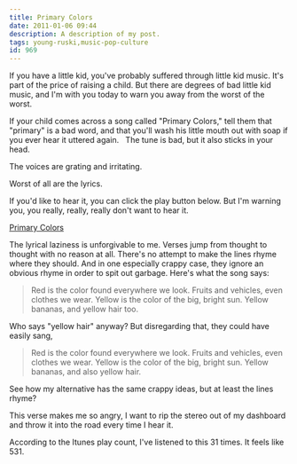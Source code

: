 ```yaml
---
title: Primary Colors
date: 2011-01-06 09:44
description: A description of my post.
tags: young-ruski,music-pop-culture
id: 969
---
```

<script type="text/javascript" src="http://mediaplayer.yahoo.com/js"></script>

If you have a little kid, you've probably suffered through little kid music.  It's part of the price of raising a child.  But there are degrees of bad little kid music, and I'm with you today to warn you away from the worst of the worst.

If your child comes across a song called "Primary Colors," tell them that "primary" is a bad word, and that you'll wash his little mouth out with soap if you ever hear it uttered again.
<span class="spanEndPreview">&nbsp;</span>
The tune is bad, but it also sticks in your head.

The voices are grating and irritating.

Worst of all are the lyrics.

If you'd like to hear it, you can click the play button below.  But I'm warning you, you really, really, really don't want to hear it.

<a href="/sound/PrimaryColors.mp3" onclick="document.getElementById('fool').style.display = '';"> Primary Colors</a>

<div id="fool" style="display:none; font-weight:bold;">You fool.  You think I didn't warn you for a reason?  Now that you had to hear it, suffer through the whole thing.</div>

The lyrical laziness is unforgivable to me.  Verses jump from thought to thought with no reason at all.  There's no attempt to make the lines rhyme where they should.  And in one especially crappy case, they ignore an obvious rhyme in order to spit out garbage.  Here's what the song says:

<blockquote>Red is the color found everywhere we look.
Fruits and vehicles, even clothes we wear.
Yellow is the color of the big, bright sun.
Yellow bananas, and yellow hair too.</blockquote>

Who says "yellow hair" anyway?  But disregarding that, they could have easily sang,

<blockquote>Red is the color found everywhere we look.
Fruits and vehicles, even clothes we wear.
Yellow is the color of the big, bright sun.
Yellow bananas, and also yellow hair.</blockquote>

See how my alternative has the same crappy ideas, but at least the lines rhyme?

This verse makes me so angry, I want to rip the stereo out of my dashboard and throw it into the road every time I hear it.

According to the Itunes play count, I've listened to this 31 times.  It feels like 531.